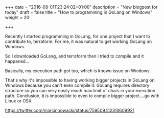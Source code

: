 +++
date = "2016-08-01T23:24:02+01:00"
description = "New blogpost for today"
draft = false
title = "How to programming in GoLang on Windows"
weight = 20

+++

Recently I started programming in GoLang, for one project that I want to contribute to, terraform. For me, it was natural to get working GoLang on Windows.

So I downloaded GoLang, and terraform then I tried to compile and it happened...

Basically, my execution path got too, which is known issue on Windows.

That's why it's impossible to having working bigger projects in GoLang on Windows because you can't even compile it. GoLang requires directory structure so you can very easily reach max limit of chars in your execution path.
Conclusion, it is impossible to even to compile bigger project....go with Linux or OSX

https://twitter.com/marcinnowacki/status/759509412310609921
